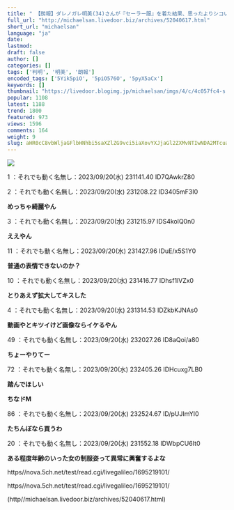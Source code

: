 ```yaml
---
title: " 【朗報】ダレノガレ明美(34)さんが『セーラー服』を着た結果、思ったよりシコいと判明してしまう"
full_url: "http://michaelsan.livedoor.biz/archives/52040617.html"
short_url: "michaelsan"
language: "ja"
date: 
lastmod: 
draft: false
author: []
categories: []
tags: ['判明', '明美', '朗報']
encoded_tags: ['5Yik5piO', '5piO576O', '5pyX5aCx']
keywords: []
thumbnail: "https://livedoor.blogimg.jp/michaelsan/imgs/4/c/4c057fc4-s.jpg"
popular: 1108
latest: 1188
trend: 1800
featured: 973
views: 1596
comments: 164
weight: 9
slug: aHR0cC8vbWljaGFlbHNhbi5saXZlZG9vci5iaXovYXJjaGl2ZXMvNTIwNDA2MTcuaHRtbA==
---
```


![](https://livedoor.blogimg.jp/michaelsan/imgs/4/c/4c057fc4-s.jpg)

<div><p>1 ：それでも動く名無し：2023/09/20(水) 231141.40 ID7QAwkrZ80</p> <p>2 ：それでも動く名無し：2023/09/20(水) 231208.22 ID3405mF3I0</p><b><p>めっちゃ綺麗やん</p></b><p>3 ：それでも動く名無し：2023/09/20(水) 231215.97 IDS4kolQ0n0</p><b><p>ええやん </p></b><p>11 ：それでも動く名無し：2023/09/20(水) 231427.96 IDuE/x5S1Y0</p><b><p>普通の表情できないのか？ </p></b><p>10 ：それでも動く名無し：2023/09/20(水) 231416.77 IDhsf1lVZx0</p><b><p>とりあえず拡大してキスした </p></b><p>4 ：それでも動く名無し：2023/09/20(水) 231314.53 IDZkbKJNAs0</p><b><p>動画やとキツイけど画像ならイケるやん </p></b><p>49 ：それでも動く名無し：2023/09/20(水) 232027.26 ID8aQoi/a80</p><b><p>ちょーやりてー </p></b><p>72 ：それでも動く名無し：2023/09/20(水) 232405.26 IDHcuxg7LB0</p><p><b><p>踏んでほしい</p></b></p><p><b><p></p></b></p><b><p>ちなドM </p></b><p>86 ：それでも動く名無し：2023/09/20(水) 232524.67 ID/pUJImYI0</p><b><p>たちんぼなら買うわ </p></b><p>20 ：それでも動く名無し：2023/09/20(水) 231552.18 IDWbpCU6It0</p><b><p>ある程度年齢のいった女の制服姿って異常に興奮するよな </p></b>https//nova.5ch.net/test/read.cgi/livegalileo/1695219101/<br clear='all'> <p id='a6850dc6aefc0d5bbff2bea180d92d89'> </p> <p id='a6850dc6aefc0d5bbff2bea180d92d89'> </p> <p class='alistcloud-container-6795'></p> <p>https//nova.5ch.net/test/read.cgi/livegalileo/1695219101/</p></div>

(http//michaelsan.livedoor.biz/archives/52040617.html)
